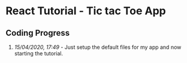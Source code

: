 # React Tutorial - Tic tac Toe App

## Coding Progress
1. *15/04/2020, 17:49* - Just setup the default files for my app and now starting the tutorial.
